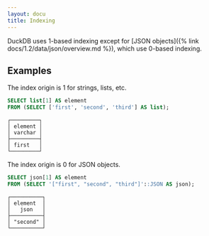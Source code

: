 ```yaml
---
layout: docu
title: Indexing
---
```


DuckDB uses 1-based indexing except for [JSON objects]({% link docs/1.2/data/json/overview.md %}), which use 0-based indexing.

## Examples

The index origin is 1 for strings, lists, etc.

```sql
SELECT list[1] AS element
FROM (SELECT ['first', 'second', 'third'] AS list);
```

```text
┌─────────┐
│ element │
│ varchar │
├─────────┤
│ first   │
└─────────┘
```

The index origin is 0 for JSON objects.

```sql
SELECT json[1] AS element
FROM (SELECT '["first", "second", "third"]'::JSON AS json);
```

```text
┌──────────┐
│ element  │
│   json   │
├──────────┤
│ "second" │
└──────────┘
```
